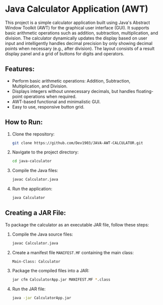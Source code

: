 # Java Calculator Application (AWT)

This project is a simple calculator application built using Java's Abstract Window Toolkit (AWT) for the graphical user interface (GUI). It supports basic arithmetic operations such as addition, subtraction, multiplication, and division. The calculator dynamically updates the display based on user input and intelligently handles decimal precision by only showing decimal points when necessary (e.g., after division). The layout consists of a result display panel and a grid of buttons for digits and operators.

## Features:
- Perform basic arithmetic operations: Addition, Subtraction, Multiplication, and Division.
- Displays integers without unnecessary decimals, but handles floating-point operations when required.
- AWT-based functional and minimalistic GUI.
- Easy to use, responsive button grid.

## How to Run:

1. Clone the repository:
   ```bash
   git clone https://github.com/Dev1903/JAVA-AWT-CALCULATOR.git
   ```

2. Navigate to the project directory:
   ```bash
   cd java-calculator
   ```

3. Compile the Java files:
   ```bash
   javac Calculator.java
   ```

4. Run the application:
   ```bash
   java Calculator
   ```

## Creating a JAR File:

To package the calculator as an executable JAR file, follow these steps:

1. Compile the Java source files:
   ```bash
   javac Calculator.java
   ```

2. Create a manifest file `MANIFEST.MF` containing the main class:
   ```plaintext
   Main-Class: Calculator
   ```

3. Package the compiled files into a JAR:
   ```bash
   jar cfm CalculatorApp.jar MANIFEST.MF *.class
   ```

4. Run the JAR file:
   ```bash
   java -jar CalculatorApp.jar
   ```
